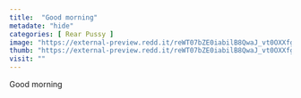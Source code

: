 ```yaml
---
title:  "Good morning"
metadate: "hide"
categories: [ Rear Pussy ]
image: "https://external-preview.redd.it/reWT07bZE0iabilB8QwaJ_vt0OXXfgCXAGmDkHlochA.jpg?auto=webp&s=fddf61d5a2df97c0ef010057bb8e1c976f2eb98e"
thumb: "https://external-preview.redd.it/reWT07bZE0iabilB8QwaJ_vt0OXXfgCXAGmDkHlochA.jpg?width=960&crop=smart&auto=webp&s=ba4bf1ff4ef5722f35ce7c289ae4d19591ae6a91"
visit: ""
---
```

Good morning
